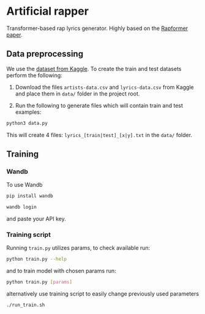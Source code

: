 # Artificial rapper

Transformer-based rap lyrics generator. Highly based on the [Rapformer paper](https://arxiv.org/abs/2004.03965).

## Data preprocessing

We use the [dataset from Kaggle](https://www.kaggle.com/datasets/neisse/scrapped-lyrics-from-6-genres). To create the train and test datasets perform the following:

1. Download the files `artists-data.csv` and `lyrics-data.csv` from Kaggle and place them in `data/` folder in the project root.

2. Run the following to generate files which will contain train and test examples:
```bash
python3 data.py
```
This will create 4 files: `lyrics_[train|test]_[x|y].txt` in the `data/` folder.

## Training

### Wandb
To use Wandb
```bash
pip install wandb

wandb login
```
and paste your API key.

### Training script
Running `train.py` utilizes params, to check available run: 
```bash
python train.py --help
```

and to train model with chosen params run:
```bash
python train.py [params]
```
alternatively use training script to easily change previously used parameters
```bash
./run_train.sh
```